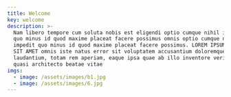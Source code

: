 ```yaml
---
title: Welcome
key: welcome
description: >-
  Nam libero tempore cum soluta nobis est eligendi optio cumque nihil impedit
  quo minus id quod maxime placeat facere possimus omnis optio cumque nihil
  impedit quo minus id quod maxime placeat facere possimus. LOREM IPSUM DOLOR
  SIT AMET omnis iste natus error sit voluptatem accusantium doloremque
  laudantium, totam rem aperiam, eaque ipsa quae ab illo inventore veritatis et
  quasi architecto beatae vitae
imgs:
  - image: /assets/images/b1.jpg
  - image: /assets/images/6.jpg
---
```



